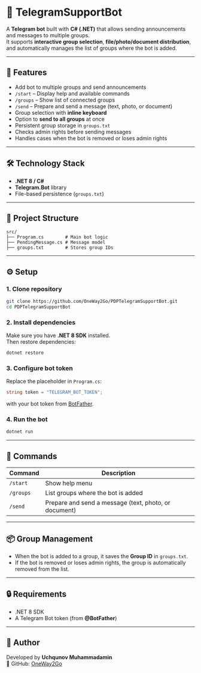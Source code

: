 # 📢 TelegramSupportBot  

A **Telegram bot** built with **C# (.NET)** that allows sending announcements and messages to multiple groups.  
It supports **interactive group selection**, **file/photo/document distribution**, and automatically manages the list of groups where the bot is added.  

---

## 🚀 Features  

- Add bot to multiple groups and send announcements  
- `/start` – Display help and available commands  
- `/groups` – Show list of connected groups  
- `/send` – Prepare and send a message (text, photo, or document)  
- Group selection with **inline keyboard**  
- Option to **send to all groups** at once  
- Persistent group storage in `groups.txt`  
- Checks admin rights before sending messages  
- Handles cases when the bot is removed or loses admin rights  

---

## 🛠️ Technology Stack  

- **.NET 8 / C#**  
- **Telegram.Bot** library  
- File-based persistence (`groups.txt`)  

---

## 📂 Project Structure  

```
src/
├── Program.cs        # Main bot logic
├── PendingMessage.cs # Message model
├── groups.txt        # Stores group IDs
```

---

## ⚙️ Setup  

### 1. Clone repository  

```bash
git clone https://github.com/OneWay2Go/PDPTelegramSupportBot.git
cd PDPTelegramSupportBot
```

### 2. Install dependencies  

Make sure you have **.NET 8 SDK** installed.  
Then restore dependencies:  

```bash
dotnet restore
```

### 3. Configure bot token  

Replace the placeholder in `Program.cs`:  

```csharp
string token = "TELEGRAM_BOT_TOKEN";
```

with your bot token from [BotFather](https://t.me/botfather).  

### 4. Run the bot  

```bash
dotnet run
```

---

## 📖 Commands  

| Command    | Description |
|------------|-------------|
| `/start`   | Show help menu |
| `/groups`  | List groups where the bot is added |
| `/send`    | Prepare and send a message (text, photo, or document) |

---

## 📦 Group Management  

- When the bot is added to a group, it saves the **Group ID** in `groups.txt`.  
- If the bot is removed or loses admin rights, the group is automatically removed from the list.  

---

## 🔒 Requirements  

- .NET 8 SDK  
- A Telegram Bot token (from **@BotFather**)  

---

## 👤 Author  

Developed by **Uchqunov Muhammadamin**  
🔗 GitHub: [OneWay2Go](https://github.com/OneWay2Go)  
